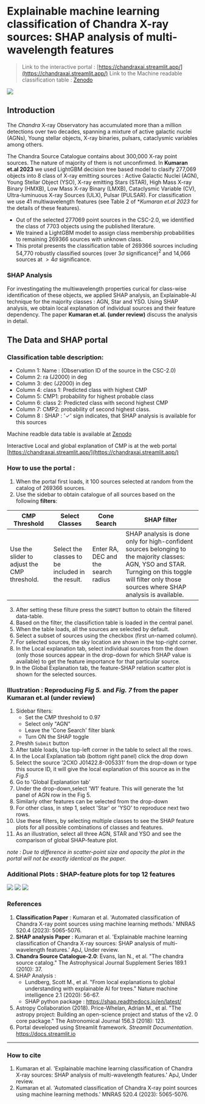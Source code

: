 # Explainable machine learning classification of Chandra X-ray sources: SHAP analysis of multi-wavelength features



> Link to the interactive portal : [https://chandraxai.streamlit.app/](https://chandraxai.streamlit.app/)
> Link to the Machine readable classification table : [Zenodo](https://doi.org/10.5281/zenodo.17346885)

<a href = "images/streamlit-light-portal-screenshot.PNG">
<img src="images/streamlit-light-portal-screenshot.PNG"> </a>


## Introduction 
The *Chandra* X-ray Observatory has accumulated more than a million detections over two decades, spanning a mixture of active galactic nuclei (AGNs), Young stellar objects, X-ray binaries, pulsars, cataclysmic variables among others.  

The Chandra Source Catalogue contains about 300,000 X-ray point sources. The nature of majority of them is not unconfirmed. In **Kumaran et.al 2023** we used LightGBM decision tree based model to clasify 277,069 objects into 8 class of X-ray emitting sources : Active Galactic Nuclei (AGN), Young Stellar Object (YSO), X-ray emitting Stars (STAR), High Mass X-ray Binary (HMXB), Low Mass X-ray Binary (LMXB), Cataclysmic Variable (CV), Ultra-luminuous X-ray Sources (ULX), Pulsar (PULSAR). For classification we use 41 multiwavelength features (see Table 2 of **Kumaran et.al 2023* for the details of these features).

* Out of the selected 277069 point sources in the CSC-2.0, we identified the class of 7703 objects using the published literature.
* We trained a LightGBM model to assign class membership probabilities to remaining 269366 sources with unknown class.
* This protal presents the classification table of 269366 sources including 54,770 robustly classified sources (over $3\sigma$ significance)$^2$ and 14,066 sources at $>4\sigma$ significance.

### SHAP Analysis
For investingating the multiwavelength properties curical for class-wise identification of these objects, we applied SHAP analysis, an Explainable-AI technique for the majority classes : AGN, Star and YSO. Using SHAP analysis, we obtain local explanation of individual sources and their feature dependency. The paper **Kumaran et.al. (under review)** discuss the analysis in detail. 

## The Data and SHAP portal
### Classification table description: 
*    Column 1: Name : (Observation ID of the source in the CSC-2.0)
*    Column 2: ra (J2000) in deg
*    Column 3: dec (J2000) in deg
*    Column 4: class 1: Predicted class with highest CMP
*    Column 5: CMP1: probability for highest probable class
*    Column 6: class 2: Predicted class with second highest CMP
*    Column 7: CMP2: probability of second highest class.
*    Column 8 : SHAP : '✓' sign indicates, that SHAP analysis is available for this sources

Machine readble data table is available at [Zenodo](https://doi.org/10.5281/zenodo.17346885)

Interactive Local and global explanation of CMP is at the web portal [https://chandraxai.streamlit.app/](https://chandraxai.streamlit.app/)

### How to use the portal :

1. When the portal first loads, it 100 sources selected at random from the catalog of 269366 sources.
2. Use the sidebar to obtain catalogue of all sources based on the following **filters**: 

| CMP Threshold | Select Classes | Cone Search | SHAP filter |
|----------------|----------------|-------------|-------------|
| Use the slider to adjust the CMP threshold. | Select the classes to be included in the result. | Enter RA, DEC and the search radius | SHAP analysis is done only for high-confident sources belonging to the majority classes: AGN, YSO and STAR. Turnging on this toggle will filter only those sources where SHAP analysis is available.|
3. After setting these filture press the `SUBMIT` button to obtain the filtered data-table.
4. Based on the filter, the classifiction table is loaded in the central panel.
5. When the table loads, all the sources are selected by default.
6. Select a subset of sources using the checkbox (first un-named column).
7. For selected sources, the sky location are shown in the top-right corner.
8. In the Local explanation tab, select individual sources from the down (only those sources appear in the drop-down for which SHAP value is available) to get the feature importance for that particular source.
9. In the Global Explanation tab, the feature-SHAP relation scatter plot is shown for the selected sources.

### Illustration : Reproducing _Fig 5._ and _Fig. 7_ from the paper **Kumaran et.al (under review)**

1. Sidebar filters: 
    * Set the CMP threshold to 0.97
    * Select only "AGN"
    * Leave the 'Cone Search' filter blank
    * Turn ON the SHAP toggle
2. Preshh `Submit` button
3. After table loads, Use top-left corner in the table to select all the rows.
4. In the Local Explanation tab (bottom right panel) click the drop down
5. Select the source '2CXO J01422.8-005331' from the drop-down or type this source ID, it will give the local explanation of this source as in the _Fig.5_
6. Go to 'Global Explanation tab'
7. Under the drop-down,select 'W1' feature. This will generate the 1st panel of AGN row in the Fig 5.
8. Similarly other features can be selected from the drop-down
9. For other class, in step 1, select 'Star' or 'YSO' to reproduce next two rows.
10. Use these filters, by selecting multiple classes to see the SHAP feature plots for all possible combinations of classes and features.
11. As an illustration, select all three AGN, STAR and YSO and see the comparison of global SHAP-feature plot.

_note : Due to difference in scatter-point size and opacity the  plot in the portal will not be exactly identical as the paper._


### Additional Plots : SHAP-feature plots for top 12 features

<img src="images/AGN-shap-feat.png" style = "max-width:400px;">
<img src="images/STAR-shap-feat.png" style = "max-width:400px;">
<img src="images/YSO-shap-feat.png" style = "max-width:400px;">


### References 

 1. **Classification Paper** : Kumaran et al. 'Automated classification of Chandra X-ray point sources using machine learning methods.' MNRAS 520.4 (2023): 5065-5076.
2. **SHAP analysis Paper** : Kumaran et al. 'Explainable machine learning classification of Chandra X-ray sources: SHAP analysis of multi-wavelength features.' ApJ, Under review.
3. **Chandra Source Catalogue-2.0**: Evans, Ian N., et al. "The chandra source catalog." The Astrophysical Journal Supplement Series 189.1 (2010): 37.
4. SHAP Analysis : 
    * Lundberg, Scott M., et al. "From local explanations to global understanding with explainable AI for trees." Nature machine intelligence 2.1 (2020): 56-67.
    * SHAP python package : https://shap.readthedocs.io/en/latest/
5. Astropy Collaboration (2018). Price-Whelan, Adrian M., et al. "The astropy project: Building an open-science project and status of the v2. 0 core package." The Astronomical Journal 156.3 (2018): 123.
6. Portal developed using Streamlit framework. *Streamlit Documentation*. https://docs.streamlit.io  


---

### How to cite

1. Kumaran et al. 'Explainable machine learning classification of Chandra X-ray sources: SHAP analysis of multi-wavelength features.' ApJ, Under review.
2. Kumaran et al. 'Automated classification of Chandra X-ray point sources using machine learning methods.' MNRAS 520.4 (2023): 5065-5076.
